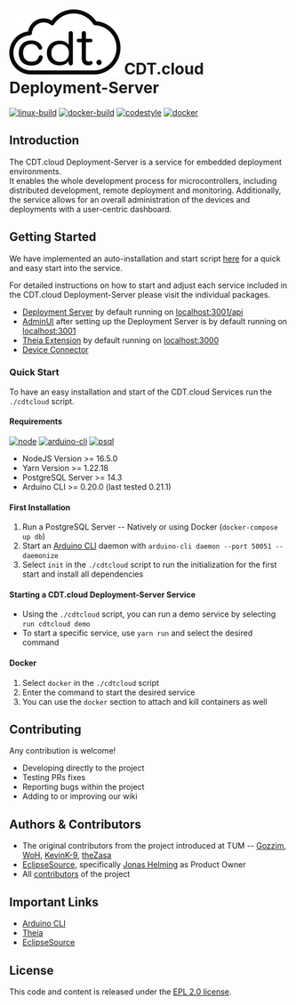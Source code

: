 # ![logo](packages/deployment-server-ui/src/logo.png) CDT.cloud Deployment-Server

[![linux-build](https://github.com/eclipsesource/cdtcloud-deploymentserver/actions/workflows/linux_build.yaml/badge.svg)](https://github.com/eclipsesource/cdtcloud-deploymentserver/actions/workflows/linux_build.yaml)
[![docker-build](https://github.com/eclipsesource/cdtcloud-deploymentserver/actions/workflows/docker_build.yaml/badge.svg)](https://github.com/eclipsesource/cdtcloud-deploymentserver/actions/workflows/docker_build.yaml)
[![codestyle](https://github.com/eclipsesource/cdtcloud-deploymentserver/actions/workflows/codestyle.yaml/badge.svg)](https://github.com/eclipsesource/cdtcloud-deploymentserver/actions/workflows/codestyle.yaml)
[![docker](https://img.shields.io/badge/Docker-Support-2496ED?logo=docker)](#Docker)

## Introduction

The CDT.cloud Deployment-Server is a service for embedded deployment environments.
<br/>
It enables the whole development process for microcontrollers, including distributed development, remote deployment and monitoring.
Additionally, the service allows for an overall administration of the devices and deployments with a user-centric dashboard.

## Getting Started

We have implemented an auto-installation and start script [here](apps/main/main.sh) for a quick and easy start into the service.

For detailed instructions on how to start and adjust each service included in the CDT.cloud Deployment-Server please visit the individual packages.
- [Deployment Server](packages/deployment-server) by default running on [localhost:3001/api](http://localhost:3001/api)
- [AdminUI](packages/deployment-server-ui) after setting up the Deployment Server is by default running on [localhost:3001](http://localhost:3001)
- [Theia Extension](packages/theia-extension) by default running on [localhost:3000](http://localhost:3000)
- [Device Connector](packages/device-connector)

### Quick Start

To have an easy installation and start of the CDT.cloud Services run the `./cdtcloud` script.

#### Requirements

[![node](https://img.shields.io/badge/node-%3E%3D%2016.5.0-339933?logo=node.js)](https://nodejs.org/en/blog/release/v16.5.0/)
[![arduino-cli](https://img.shields.io/badge/arduino--cli-0.20.0-00979C?logo=arduino)](https://github.com/arduino/arduino-cli/releases/tag/0.20.0)
[![psql](https://img.shields.io/badge/PostgreSQL-14.3-008bb9?logo=postgresql&logoColor=008bb9)](https://www.postgresql.org/)

- NodeJS Version >= 16.5.0
- Yarn Version >= 1.22.18
- PostgreSQL Server >= 14.3
- Arduino CLI >= 0.20.0 (last tested 0.21.1)

#### First Installation

1. Run a PostgreSQL Server -- Natively or using Docker (`docker-compose up db`)
2. Start an [Arduino CLI](https://github.com/arduino/arduino-cli/releases) daemon with `arduino-cli daemon --port 50051 --daemonize`
3. Select `init` in the `./cdtcloud` script to run the initialization for the first start and install all dependencies

#### Starting a CDT.cloud Deployment-Server Service

- Using the `./cdtcloud` script, you can run a demo service by selecting `run cdtcloud demo`
- To start a specific service, use `yarn run` and select the desired command

#### Docker

1. Select `docker` in the `./cdtcloud` script
2. Enter the command to start the desired service
3. You can use the `docker` section to attach and kill containers as well

## Contributing

Any contribution is welcome!

- Developing directly to the project
- Testing PRs fixes
- Reporting bugs within the project
- Adding to or improving our wiki

## Authors & Contributors

- The original contributors from the project introduced at TUM -- [Gozzim](https://github.com/Gozzim), [WoH](https://github.com/WoH), [KevinK-9](https://github.com/KevinK-9), [theZasa](https://github.com/theZasa)
- [EclipseSource](https://eclipsesource.com/), specifically [Jonas Helming](https://github.com/JonasHelming) as Product Owner
- All [contributors](https://github.com/eclipsesource/cdtcloud-deploymentserver/graphs/contributors) of the project

## Important Links

- [Arduino CLI](https://github.com/arduino/arduino-cli)
- [Theia](https://theia-ide.org/)
- [EclipseSource](https://eclipsesource.com/)

## License

This code and content is released under the [EPL 2.0 license](https://github.com/eclipsesource/cdtcloud-deploymentserver/blob/main/LICENSE).
